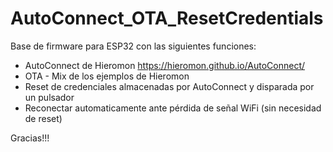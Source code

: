 # AutoConnect_OTA_ResetCredentials
Base de firmware para ESP32 con las siguientes funciones:  
- AutoConnect de Hieromon https://hieromon.github.io/AutoConnect/  
- OTA - Mix de los ejemplos de Hieromon
- Reset de credenciales almacenadas por AutoConnect y disparada por un pulsador
- Reconectar automaticamente ante pérdida de señal WiFi (sin necesidad de reset)

Gracias!!!
